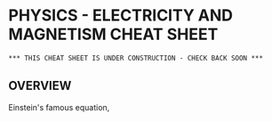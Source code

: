 # PHYSICS - ELECTRICITY AND MAGNETISM CHEAT SHEET

```txt
*** THIS CHEAT SHEET IS UNDER CONSTRUCTION - CHECK BACK SOON ***
```

## OVERVIEW

Einstein's famous equation,

<p align="center"><img src="svgs/3abb8c75967ebfdd6439c56912f3d75a.svg?invert_in_darkmode" align="middle" width="63.09925874999999pt" height="14.202794099999998pt" /></p>

